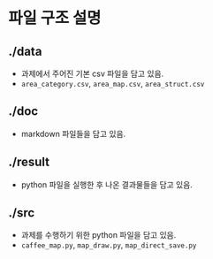 # 파일 구조 설명

## ./data
- 과제에서 주어진 기본 csv 파일을 담고 있음.
- `area_category.csv`, `area_map.csv`, `area_struct.csv`

## ./doc
- markdown 파일들을 담고 있음.

## ./result
- python 파일을 실행한 후 나온 결과물들을 담고 있음.

## ./src
- 과제를 수행하기 위한 python 파일을 담고 있음.
- `caffee_map.py`, `map_draw.py`, `map_direct_save.py`